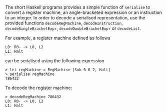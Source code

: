 The short Haskell programs provides a simple function of `serialise` to convert a register machine, an angle-bracketed expression or an instruction to an integer. In order to decode a serialised representation, use the provided functions `decodeRegMachine`, `decodeInstruction`, `decodeSingleBracketExpr`, `decodeDoubleBracketExpr` or `decodeList`.

For example, a register machine defined as follows 

```
L0: R0- -> L0, L2
L1: Halt
```

can be serialised using the following expression

```
> let regMachine = RegMachine [Sub 0 0 2, Halt]
> serialise regMachine
786432
```

To decode the register machine:

```
> decodeRegMachine 786432
L0: R0- -> L0, L2
L1: Halt
```
